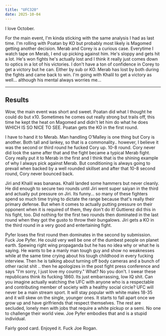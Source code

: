 ```yaml
---
title: "UFC320"
date: 2025-10-04
---
```


I love October.

For the main event, I'm kinda sticking with the same analysis I had as last time. I'm rolling with Poatan by KO but probably most likely is Magomed getting another decision. 
Merab and Corey is a curious case. Everytime I watch tape on Merab, I end up picking against him. He's sloppy and gets hit a lot. He's won fights he's actually lost and I think it really just comes down to optics in a lot of his victories. I don't have a ton of confidence in Corey to get a victory but he can. Either by sub or KO. Merab has lost by both during the fights and came back to win. 
I'm going with Khalil to get a victory as well... although his mental always worries me... 

---
Results
---

Wow, the main event was short and sweet. Poatan did what I thought he could do but x10. Sometimes he comes out really strong but trails off, this time he kept the heat on Magomed and didn't let him do what he does WHICH IS SO NICE TO SEE. Poatan gets the KO in the first round.

I have to hand it to Merab. Man handling O'Malley is one thing but Cory is another. Both tall and lankey, so that is a commonality.. however, I believe it was the second or third round he fucked Cory up. 10-8 round. Cory never did look the same after that and the fight became a typical Merab fight. Cory really put it to Merab in the first and I think that is the shining example of why I always pick against Merab. But conditioning is always going to prevail when backed by a well rounded skillset and after that 10-8 second round, Cory never bounced back. 

Jiri and Khalil was bananas. Khalil landed some hammers but never cleanly. He did enough to secure two rounds until Jiri went super saiyan in the third and actually put pressure on Jiri. Its funny... so many of these fighters spend so much time trying to dictate the range because that's really their primary defense. But when it comes to actually putting pressure on their opponent when it is required of them, they don't do it! Guttierez did this in his fight, too. Did nothing for the first two rounds then dominated in the last round when they got the gusto to throw their bungalows. Jiri gets a KO in the third round in a very good and entertaining fight.

Pyfer loses the first round then dominates in the second by submission. Fuck Joe Pyfer. He could very well be one of the dumbest people on planet earth. Spewing right wing propaganda but he has no idea why or what he is saying. He wants to be a manly man tough guy and show no weaknesses while at the same time crying about his tough childhood in every fucking interview. Then he is talking about turning off body cameras and a bunch of other racist shit .. then he apologizes in the post fight press conference and says "I'm sorry, I just love my country." What? No you don't. I swear these republicans think its fucking 1860. Its just embarrassing, low IQ shit. Can you imagine actually watching the UFC with anyone who is a respectable and contributing member of society with a healthy social circle? UFC will never be a main stream sport. It will stay popular with white males 18-35 and it will skew on the single, younger ones. It starts to fall apart once we grow up and have girlfriends that respect themselves. The rest are secluded, lonely men with jobs that require a white pickup or a semi. No one to challenge their world view. Joe Pyfer embodies that and is a stupid individual. 

Fairly good card. Enjoyed it. Fuck Joe Rogan. 
